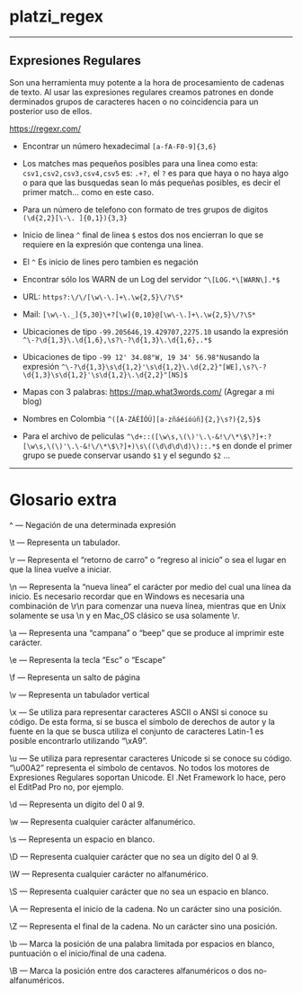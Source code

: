 # platzi_regex
***
## Expresiones Regulares

Son una herramienta muy potente a la hora de procesamiento de cadenas de texto. Al usar las expresiones regulares creamos patrones en donde derminados grupos de caracteres hacen o no coincidencia para un posterior uso de ellos.

https://regexr.com/

* Encontrar un número hexadecimal `[a-fA-F0-9]{3,6}`

* Los matches mas pequeños posibles para una linea como esta:
`csv1,csv2,csv3,csv4,csv5` es: `.+?,` el `?` es para que haya o no haya algo o para que las busquedas sean lo más pequeñas posibles, es decir el primer match... como en este caso.

* Para un número de telefono con formato de tres grupos de digitos `(\d{2,2}[\-\. ]{0,1}){3,3}`

* Inicio de linea `^` final de linea `$` estos dos nos encierran lo que se requiere en la expresión que contenga una linea.

* El `^` Es inicio de lines pero tambien es negación

* Encontrar sólo los WARN de un Log del servidor `^\[LOG.*\[WARN\].*$`

* URL: `https?:\/\/[\w\-\.]+\.\w{2,5}\/?\S*`

* Mail: `[\w\-\._]{5,30}\+?[\w]{0,10}@[\w\-\.]+\.\w{2,5}\/?\S*`

* Ubicaciones de tipo  `-99.205646,19.429707,2275.10` usando la expresión `^\-?\d{1,3}\.\d{1,6},\s?\-?\d{1,3}\.\d{1,6},.*$`

* Ubicaciones de tipo `-99 12' 34.08"W, 19 34' 56.98"N`usando la expresión `^\-?\d{1,3}\s\d{1,2}'\s\d{1,2}\.\d{2,2}"[WE],\s?\-?\d{1,3}\s\d{1,2}'\s\d{1,2}\.\d{2,2}"[NS]$`

* Mapas con 3 palabras: https://map.what3words.com/ (Agregar a mi blog)

* Nombres en Colombia `^([A-ZÁÉÍÓÚ][a-zñáéíóúñ]{2,}\s?){2,5}$`

* Para el archivo de peliculas `^\d+::([\w\s,\(\)'\.\-&!\/\*\$\?]+:?[\w\s,\(\)'\.\-&!\/\*\$\?]+)\s\((\d\d\d\d)\)::.*$` en donde el primer grupo se puede conservar usando `$1` y el segundo `$2` ...

***

# Glosario extra

^ — Negación de una determinada expresión

\t — Representa un tabulador.

\r — Representa el “retorno de carro” o “regreso al inicio” o sea el lugar en que la línea vuelve a iniciar.

\n — Representa la “nueva línea” el carácter por medio del cual una línea da inicio. Es necesario recordar que en Windows es necesaria una combinación de \r\n para comenzar una nueva línea, mientras que en Unix solamente se usa \n y en Mac_OS clásico se usa solamente \r.

\a — Representa una “campana” o “beep” que se produce al imprimir este carácter.

\e — Representa la tecla “Esc” o “Escape”

\f — Representa un salto de página

\v — Representa un tabulador vertical

\x — Se utiliza para representar caracteres ASCII o ANSI si conoce su código. De esta forma, si se busca el símbolo de derechos de autor y la fuente en la que se busca utiliza el conjunto de caracteres Latin-1 es posible encontrarlo utilizando “\xA9”.

\u — Se utiliza para representar caracteres Unicode si se conoce su código. “\u00A2” representa el símbolo de centavos. No todos los motores de Expresiones Regulares soportan Unicode. El .Net Framework lo hace, pero el EditPad Pro no, por ejemplo.

\d — Representa un dígito del 0 al 9.

\w — Representa cualquier carácter alfanumérico.

\s — Representa un espacio en blanco.

\D — Representa cualquier carácter que no sea un dígito del 0 al 9.

\W — Representa cualquier carácter no alfanumérico.

\S — Representa cualquier carácter que no sea un espacio en blanco.

\A — Representa el inicio de la cadena. No un carácter sino una posición.

\Z — Representa el final de la cadena. No un carácter sino una posición.

\b — Marca la posición de una palabra limitada por espacios en blanco, puntuación o el inicio/final de una cadena.

\B — Marca la posición entre dos caracteres alfanuméricos o dos no-alfanuméricos.
